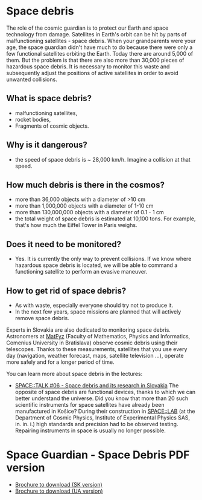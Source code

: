# Space debris

The role of the cosmic guardian is to protect our Earth and space technology from damage. Satellites in Earth's orbit can be hit by parts of malfunctioning satellites - space debris. When your grandparents were your age, the space guardian didn't have much to do because there were only a few functional satellites orbiting the Earth. Today there are around 5,000 of them. But the problem is that there are also more than 30,000 pieces of hazardous space debris. It is necessary to monitor this waste and subsequently adjust the positions of active satellites in order to avoid unwanted collisions.

## What is space debris?

- malfunctioning satellites,
- rocket bodies,
- Fragments of cosmic objects.

## Why is it dangerous?

- the speed of space debris is ~ 28,000 km/h. Imagine a collision at that speed.

## How much debris is there in the cosmos?

- more than 36,000 objects with a diameter of >10 cm
- more than 1,000,000 objects with a diameter of 1-10 cm
- more than 130,000,000 objects with a diameter of 0.1 - 1 cm
- the total weight of space debris is estimated at 10,100 tons. For example, that's how much the Eiffel Tower in Paris weighs.

## Does it need to be monitored?

- Yes. It is currently the only way to prevent collisions. If we know where hazardous space debris is located, we will be able to command a functioning satellite to perform an evasive maneuver.

## How to get rid of space debris?

- As with waste, especially everyone should try not to produce it.
- In the next few years, space missions are planned that will actively remove space debris.

Experts in Slovakia are also dedicated to monitoring space debris. Astronomers at [MatFyz](https://www.matfyzjein.sk/) (Faculty of Mathematics, Physics and Informatics, Comenius University in Bratislava) observe cosmic debris using their telescopes. Thanks to these measurements, satellites that you use every day (navigation, weather forecast, maps, satellite television ...), operate more safely and for a longer period of time.

You can learn more about space debris in the lectures:
- [SPACE::TALK #06 - Space debris and its research in Slovakia](https://www.youtube.com/watch?v=hiQ3AtAEM8A&ab_channel=SPACE%3A%3ALAB)
The opposite of space debris are functional devices, thanks to which we can better understand the universe. Did you know that more than 20 such scientific instruments for space satellites have already been manufactured in Košice? During their construction in [SPACE::LAB](http://www.space-lab.sk/) (at the Department of Cosmic Physics, Institute of Experimental Physics SAS, in. in. i.) high standards and precision had to be observed testing. Repairing instruments in space is usually no longer possible.

# Space Guardian - Space Debris PDF version
- [Brochure to download (SK version)](https://www.kozmickystrazca.sk/kozmickyodpad/static/media/kozmicky-strazcaSK.7f4753d6d1c38dd52243.pdf)
- [Brochure to download (UA version)](https://www.kozmickystrazca.sk/kozmickyodpad/static/media/kozmicky-strazcaUA.f8585809e7dbb6153211.pdf)